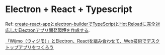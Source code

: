 
# Electron + React + Typescript

Ref: [create-react-appとelectron-builderでTypeScriptとHot Reloadに完全対応したElectronアプリ開発環境を作成する](https://qiita.com/yhirose/items/22b0621f0d36d983d8b0).

[「Wijmo（ウィジモ）」とElectron、Reactを組み合わせて、Web技術でデスクトップアプリをつくろう](https://codezine.jp/article/detail/13182)
